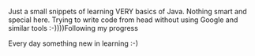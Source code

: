 Just a small snippets of learning VERY basics of Java. Nothing smart and special here.
Trying to write code from head without using Google and similar tools :-))))Following my progress

Every day something new in learning :-)
